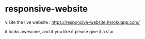 # responsive-website

visite the live website : https://responcive-website.herokuapp.com/

it looks awesome, and if you like it please give it a star

